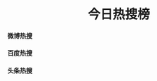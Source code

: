  <h1 align="center">今日热搜榜</h1>

 <div class='hot-word-content'>
    <div class='hot-word-weibo-dom'>
        <h4 title="点我获取最新数据"> 微博热搜</h4>
        <div class="hot-word-weibo-list"></div>
    </div>
    <div class='hot-word-baidu-dom'>
        <h4 title="点我获取最新数据"> 百度热搜</h4>
        <div class="hot-word-baidu-list"></div>
    </div>
    <div class='hot-word-toutiao-dom'>
        <h4 title="点我获取最新数据"> 头条热搜</h4>
        <div class="hot-word-toutiao-list"></div>
    </div>
 </div>
